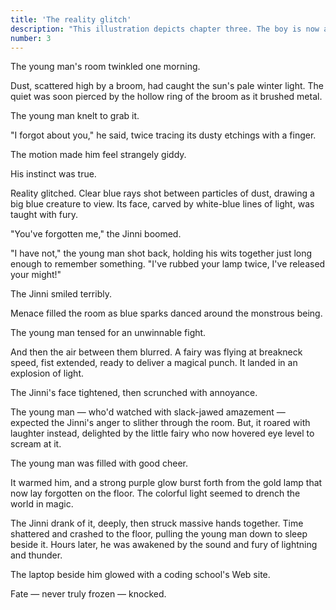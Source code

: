 ```yaml
---
title: 'The reality glitch'
description: "This illustration depicts chapter three. The boy is now a young man. He stands at at the top of the illustration, just off center, facing the audience. A window is open behind him. Light gleams through it. The young man wears rectangular glasses, a forrest green sweater, and blue jeans. His mouth hangs open, a shocked smile spreading across it, as an impossible scene plays out in front of him. The audience looks into the room from and sees some of what the young man can't. The gigantic blue head of a Jinni with pointy ears and features that consist of thick blue strokes of light fills the right of the room. It's impossibly large, the size of magic. The Jinni's eyes and mouth are pinched in circles, an astonished reaction to the pinprick of pain that's just been inflicted on him by a marauding fairy. Her fist is clenched, a glowing ball of fairy dust still hanging where it struck the Jinni's nose moments before. Her other arm is pulled back, curving sharply at the elbow. She's channeled all the energy of her ferocious entrance into her fist. Her torso is still parallel to the floor, her left leg stretched out behind her, her right one tucked beneath her body, and a long dangling pink-and-purple diamond earring trails after her. Glowing metallic blue eyes stare into the Jinni's as her mouth hangs open in furious exasperation at the need to protect her young friend. She's wearing her favorite outfit, a white dress and purple leggings. The young man's full-sized bed stands on the floor beneath her, his MacBook open on top of it. An incredible scene indeed."
number: 3
---
```


The young man's room twinkled one morning.

Dust, scattered high by a broom, had caught the sun's pale winter light. The quiet was soon pierced by the hollow ring of the broom as it brushed metal. 

The young man knelt to grab it.

"I forgot about you," he said, twice tracing its dusty etchings with a finger. 

The motion made him feel strangely giddy.

His instinct was true.  

Reality glitched. Clear blue rays shot between particles of dust, drawing a big blue creature to view. Its face, carved by white-blue lines of light, was taught with fury. 

"You've forgotten me," the Jinni boomed. 

"I have not," the young man shot back, holding his wits together just long enough to remember something. "I've rubbed your lamp twice, I've released your might!" 

The Jinni smiled terribly. 

Menace filled the room as blue sparks danced around the monstrous being. 

The young man tensed for an unwinnable fight.

And then the air between them blurred. A fairy was flying at breakneck speed, fist extended, ready to deliver a magical punch. It landed in an explosion of light. 

The Jinni's face tightened, then scrunched with annoyance. 

The young man — who'd watched with slack-jawed amazement — expected the Jinni's anger to slither through the room. But, it roared with laughter instead, delighted by the little fairy who now hovered eye level to scream at it. 

The young man was filled with good cheer. 

It warmed him, and a strong purple glow burst forth from the gold lamp that now lay forgotten on the floor. The colorful light seemed to drench the world in magic.

The Jinni drank of it, deeply, then struck massive hands together. Time shattered and crashed to the floor, pulling the young man down to sleep beside it. Hours later, he was awakened by the sound and fury of lightning and thunder. 

The laptop beside him glowed with a coding school's Web site.

Fate — never truly frozen — knocked.
